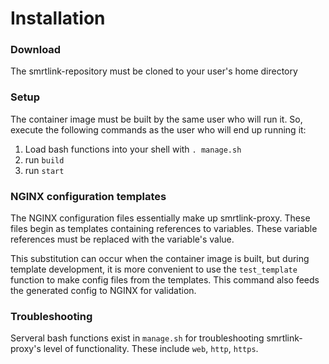 # Installation

### Download

The smrtlink-repository must be cloned to your user's home directory

### Setup

The container image must be built by the same user who will run it. So, execute
the following commands as the user who will end up running it:

1. Load bash functions into your shell with `. manage.sh`
2. run `build`
3. run `start`

### NGINX configuration templates

The NGINX configuration files essentially make up smrtlink-proxy.
These files begin as templates containing references to variables.
These variable references must be replaced with the variable's value.

This substitution can occur when the container image is built, but
during template development, it is more convenient to use the `test_template`
function to make config files from the templates. This command also
feeds the generated config to NGINX for validation.

### Troubleshooting

Serveral bash functions exist in `manage.sh` for troubleshooting smrtlink-proxy's
level of functionality. These include `web`, `http`, `https`.